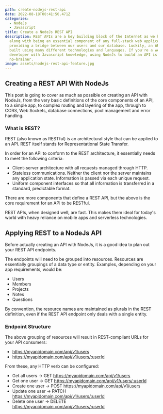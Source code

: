 ```yaml
---
path: create-nodejs-rest-api
date: 2022-08-18T00:41:50.471Z
categories:
  - NodeJs
  - Javascript
title: Create a NodeJs REST API
description: REST APIs are a key building block of the Internet as we know it,
  along with being an essential component of any full-stack web application by
  providing a bridge between our users and our database. Luckily, an API can be
  built using many different technologies and languages. If you're a web
  developer with Javascript knowledge, using NodeJs to build an API is a
  no-brainer.
image: assets/nodejs-rest-api-feature.jpg
---
```

## Creating a REST API With NodeJs

This post is going to cover as much as possible on creating an API with NodeJs, from the very basic definitions of the core components of an API, to a simple app, to complex routing and layering of the app, through to CORS, Web Sockets, database connections, pool management and error handling.

### What is REST?

REST (also known as RESTful) is an architectural style that can be applied to an API. REST itself stands for Representational State Transfer. 

In order for an API to conform to the REST architecture, it essentially needs to meet the following criteria:

* Client-server architecture with all requests managed through HTTP.
* Stateless communications. Neither the client nor the server maintains any application state. Information is passed via each unique request.
* Uniform component interfaces so that all information is transferred in a standard, predictable format.

There are more components that define a REST API, but the above is the core requirement for an API to be RESTful.

REST APIs, when designed well, are fast. This makes them ideal for today's world with heavy reliance on mobile apps and serverless technologies.

## Applying REST to a NodeJs API

Before actually creating an API with NodeJs, it is a good idea to plan out your REST API endpoints. 

The endpoints will need to be grouped into resources. Resources are essentially groupings of a data type or entity. Examples, depending on your app requirements, would be:

* Users
* Members
* Projects
* Notes
* Questions

By convention, the resource names are maintained as plurals in the REST definition, even if the REST API endpoint only deals with a single entity.

### Endpoint Structure

The above grouping of resources will result in REST-compliant URLs for your API consumers:

* https://myapidomain.com/api/v1/users 
* https://myapidomain.com/api/v1/users/:userId

From these, any HTTP verb can be configured:

* Get all users -> GET https://myapidomain.com/api/v1/users
* Get one user -> GET https://myapidomain.com/api/v1/users/:userId
* Create one user -> POST https://myapidomain.com/api/v1/users
* Update one user -> PATCH https://myapidomain.com/api/v1/users/:userId
* Delete one user -> DELETE https://myapidomain.com/api/v1/users/:userId